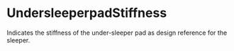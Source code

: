 UndersleeperpadStiffness
========================

Indicates the stiffness of the under-sleeper pad as design reference for the sleeper.
